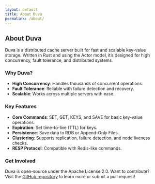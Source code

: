 ```yaml
---
layout: default
title: About Duva
permalink: /about/
---
```


## About Duva

Duva is a distributed cache server built for fast and scalable key-value storage. Written in Rust and using the Actor model, it’s designed for high concurrency, fault tolerance, and distributed systems.

### Why Duva?

- **High Concurrency**: Handles thousands of concurrent operations.
- **Fault Tolerance**: Reliable with failure detection and recovery.
- **Scalable**: Works across multiple servers with ease.

### Key Features

- **Core Commands**: SET, GET, KEYS, and SAVE for basic key-value operations.
- **Expiration**: Set time-to-live (TTL) for keys.
- **Persistence**: Save data to RDB or Append-Only Files.
- **Clustering**: Supports replication, failure detection, and node liveness checks.
- **RESP Protocol**: Compatible with Redis-like commands.

### Get Involved

Duva is open-source under the Apache License 2.0. Want to contribute? Visit the [GitHub repository](https://github.com/migorithm/duva) to learn more or submit a pull request!